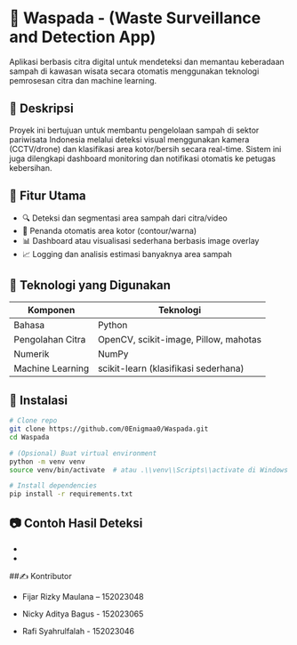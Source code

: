 # 🧠 Waspada - (Waste Surveillance and Detection App)

Aplikasi berbasis citra digital untuk mendeteksi dan memantau keberadaan sampah di kawasan wisata secara otomatis menggunakan teknologi pemrosesan citra dan machine learning.

## 📌 Deskripsi

Proyek ini bertujuan untuk membantu pengelolaan sampah di sektor pariwisata Indonesia melalui deteksi visual menggunakan kamera (CCTV/drone) dan klasifikasi area kotor/bersih secara real-time. Sistem ini juga dilengkapi dashboard monitoring dan notifikasi otomatis ke petugas kebersihan.

## 🎯 Fitur Utama
- 🔍 Deteksi dan segmentasi area sampah dari citra/video
- 🧼 Penanda otomatis area kotor (contour/warna)
- 📊 Dashboard atau visualisasi sederhana berbasis image overlay
- 📈 Logging dan analisis estimasi banyaknya area sampah

## 🧪 Teknologi yang Digunakan

| Komponen           | Teknologi                        |
|--------------------|----------------------------------|
| Bahasa             | Python                           |
| Pengolahan Citra   | OpenCV, scikit-image, Pillow, mahotas |
| Numerik            | NumPy                            |
| Machine Learning   | scikit-learn (klasifikasi sederhana) |

## 🚀 Instalasi

```bash
# Clone repo
git clone https://github.com/0Enigmaa0/Waspada.git
cd Waspada
```
```bash
# (Opsional) Buat virtual environment
python -m venv venv
source venv/bin/activate  # atau .\\venv\\Scripts\\activate di Windows
```
```bash
# Install dependencies
pip install -r requirements.txt
```
## 📷 Contoh Hasil Deteksi
-
-

##✍️ Kontributor
- Fijar Rizky Maulana – 152023048

- Nicky Aditya Bagus - 152023065

- Rafi Syahrulfalah - 152023046
